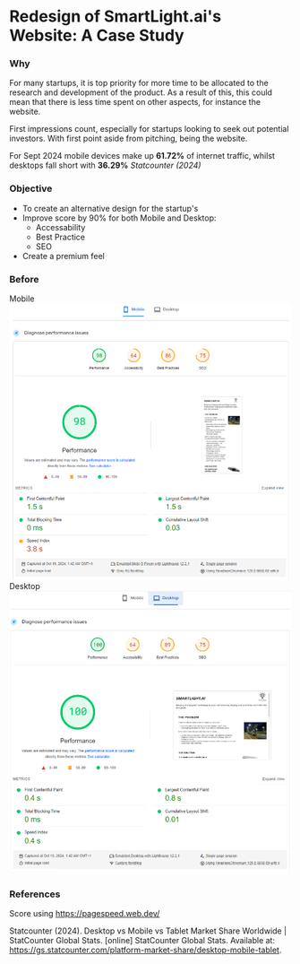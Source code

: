 # Redesign of SmartLight.ai's Website: A Case Study
### Why 
For many startups, it is top priority for more time to be allocated to the research and development of the product. As a result of this, this could mean that there is less time spent on other aspects, for instance the website.

First impressions count, especially for startups looking to seek out potential investors. With first point aside from pitching, being the website.

For Sept 2024 mobile devices make up **61.72%** of internet traffic, whilst desktops fall short with **36.29%** *Statcounter (2024)* 

### Objective
- To create an alternative design for the startup's 
- Improve score by 90% for both Mobile and Desktop:
  - Accessability
  - Best Practice
  - SEO 
- Create a premium feel

### Before
Mobile
![Mobile Score for website before redesign](images/before-mobile-insights.png "Mobile Score")
Desktop
![Desktop Score for website before redesign](images/before-desktop-insights.png "Desktop Score")

### References 

Score using https://pagespeed.web.dev/

Statcounter (2024). Desktop vs Mobile vs Tablet Market Share Worldwide | StatCounter Global Stats. [online] StatCounter Global Stats. Available at: https://gs.statcounter.com/platform-market-share/desktop-mobile-tablet.

‌